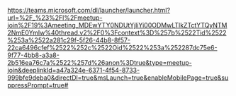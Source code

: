 https://teams.microsoft.com/dl/launcher/launcher.html?url=%2F_%23%2Fl%2Fmeetup-join%2F19%3Ameeting_MDEwYTY0NDUtYjliYi00ODMwLTlkZTctYTQyNTM2NmE0YmIw%40thread.v2%2F0%3Fcontext%3D%257b%2522Tid%2522%253a%2522a281c29f-5f26-44b8-8f57-22ca6496cfef%2522%252c%2522Oid%2522%253a%252287dc75e6-9f77-4bb8-a3a8-2b516ea76c7a%2522%257d%26anon%3Dtrue&type=meetup-join&deeplinkId=a47a324e-6371-4f54-8733-999bfe9deba0&directDl=true&msLaunch=true&enableMobilePage=true&suppressPrompt=true# 
